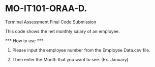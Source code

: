 # MO-IT101-ORAA-D.
Terminal Assessment
Final Code
Submission

This code shows the net monthly salary of an employee.

*** How to use ***

1. Please input the employee number from the Employee Data.csv file. 

2. Then enter the Month that you want to see. (Ex. January)

